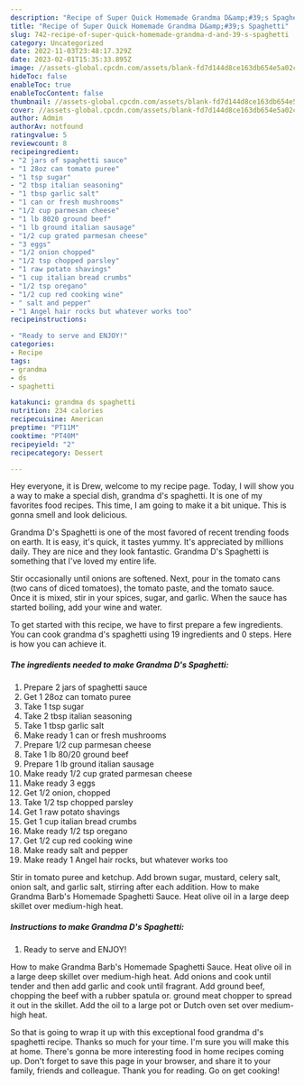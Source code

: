 ```yaml
---
description: "Recipe of Super Quick Homemade Grandma D&amp;#39;s Spaghetti"
title: "Recipe of Super Quick Homemade Grandma D&amp;#39;s Spaghetti"
slug: 742-recipe-of-super-quick-homemade-grandma-d-and-39-s-spaghetti
category: Uncategorized
date: 2022-11-03T23:48:17.329Z
date: 2023-02-01T15:35:33.895Z
image: //assets-global.cpcdn.com/assets/blank-fd7d144d8ce163db654e5a02c40b08a2775adb7897d16e4062681dc7e1b2800f.png
hideToc: false
enableToc: true
enableTocContent: false
thumbnail: //assets-global.cpcdn.com/assets/blank-fd7d144d8ce163db654e5a02c40b08a2775adb7897d16e4062681dc7e1b2800f.png
cover: //assets-global.cpcdn.com/assets/blank-fd7d144d8ce163db654e5a02c40b08a2775adb7897d16e4062681dc7e1b2800f.png
author: Admin
authorAv: notfound
ratingvalue: 5
reviewcount: 8
recipeingredient:
- "2 jars of spaghetti sauce"
- "1 28oz can tomato puree"
- "1 tsp sugar"
- "2 tbsp italian seasoning"
- "1 tbsp garlic salt"
- "1 can or fresh mushrooms"
- "1/2 cup parmesan cheese"
- "1 lb 8020 ground beef"
- "1 lb ground italian sausage"
- "1/2 cup grated parmesan cheese"
- "3 eggs"
- "1/2 onion chopped"
- "1/2 tsp chopped parsley"
- "1 raw potato shavings"
- "1 cup italian bread crumbs"
- "1/2 tsp oregano"
- "1/2 cup red cooking wine"
- " salt and pepper"
- "1 Angel hair rocks but whatever works too"
recipeinstructions:

- "Ready to serve and ENJOY!"
categories:
- Recipe
tags:
- grandma
- ds
- spaghetti

katakunci: grandma ds spaghetti 
nutrition: 234 calories
recipecuisine: American
preptime: "PT11M"
cooktime: "PT40M"
recipeyield: "2"
recipecategory: Dessert

---
```



Hey everyone, it is Drew, welcome to my recipe page. Today, I will show you a way to make a special dish, grandma d&#39;s spaghetti. It is one of my favorites food recipes. This time, I am going to make it a bit unique. This is gonna smell and look delicious.

Grandma D&#39;s Spaghetti is one of the most favored of recent trending foods on earth. It is easy, it's quick, it tastes yummy. It's appreciated by millions daily. They are nice and they look fantastic. Grandma D&#39;s Spaghetti is something that I've loved my entire life.

Stir occasionally until onions are softened. Next, pour in the tomato cans (two cans of diced tomatoes), the tomato paste, and the tomato sauce. Once it is mixed, stir in your spices, sugar, and garlic. When the sauce has started boiling, add your wine and water.


To get started with this recipe, we have to first prepare a few ingredients. You can cook grandma d&#39;s spaghetti using 19 ingredients and 0 steps. Here is how you can achieve it.

<!--inarticleads1-->

##### The ingredients needed to make Grandma D&#39;s Spaghetti:

1. Prepare 2 jars of spaghetti sauce
1. Get 1 28oz can tomato puree
1. Take 1 tsp sugar
1. Take 2 tbsp italian seasoning
1. Take 1 tbsp garlic salt
1. Make ready 1 can or fresh mushrooms
1. Prepare 1/2 cup parmesan cheese
1. Take 1 lb 80/20 ground beef
1. Prepare 1 lb ground italian sausage
1. Make ready 1/2 cup grated parmesan cheese
1. Make ready 3 eggs
1. Get 1/2 onion, chopped
1. Take 1/2 tsp chopped parsley
1. Get 1 raw potato shavings
1. Get 1 cup italian bread crumbs
1. Make ready 1/2 tsp oregano
1. Get 1/2 cup red cooking wine
1. Make ready  salt and pepper
1. Make ready 1 Angel hair rocks, but whatever works too


Stir in tomato puree and ketchup. Add brown sugar, mustard, celery salt, onion salt, and garlic salt, stirring after each addition. How to make Grandma Barb&#39;s Homemade Spaghetti Sauce. Heat olive oil in a large deep skillet over medium-high heat. 

<!--inarticleads2-->

##### Instructions to make Grandma D&#39;s Spaghetti:


1. Ready to serve and ENJOY!

How to make Grandma Barb&#39;s Homemade Spaghetti Sauce. Heat olive oil in a large deep skillet over medium-high heat. Add onions and cook until tender and then add garlic and cook until fragrant. Add ground beef, chopping the beef with a rubber spatula or. ground meat chopper to spread it out in the skillet. Add the oil to a large pot or Dutch oven set over medium-high heat. 

So that is going to wrap it up with this exceptional food grandma d&#39;s spaghetti recipe. Thanks so much for your time. I'm sure you will make this at home. There's gonna be more interesting food in home recipes coming up. Don't forget to save this page in your browser, and share it to your family, friends and colleague. Thank you for reading. Go on get cooking!
